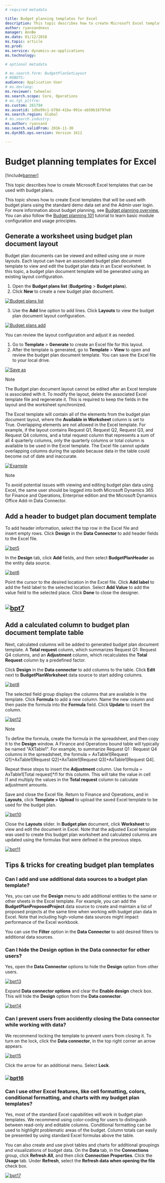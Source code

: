 ```yaml
---
# required metadata

title: Budget planning templates for Excel
description: This topic describes how to create Microsoft Excel templates that can be used with budget plans.
author: ryansandness
manager: AnnBe
ms.date: 01/12/2018
ms.topic: article
ms.prod: 
ms.service: dynamics-ax-applications
ms.technology: 

# optional metadata

# ms.search.form: BudgetPlanSetLayout
# ROBOTS: 
audience: Application User
# ms.devlang: 
ms.reviewer: twheeloc
ms.search.scope: Core, Operations
# ms.tgt_pltfrm: 
ms.custom: 261794
ms.assetid: 1d8e99c1-b70d-41ba-991e-ab50b16797e0
ms.search.region: Global
# ms.search.industry: 
ms.author: ryansand
ms.search.validFrom: 2016-11-30
ms.dyn365.ops.version: Version 1611

---
```


# Budget planning templates for Excel

[!include[banner](../includes/banner.md)]


This topic describes how to create Microsoft Excel templates that can be used with budget plans.

This topic shows how to create Excel templates that will be used with budget plans using the standard demo data set and the Admin user login. For more information about budget planning, see [Budget planning overview.](budget-planning-overview-configuration.md) 
You can also follow the [Budget planning 101](budget-plan.md) tutorial to learn basic module configuration and usage principles.

## Generate a worksheet using budget plan document layout

Budget plan documents can be viewed and edited using one or more layouts. Each layout can have an associated budget plan document template to view and edit the budget plan data in an Excel worksheet. In this topic, a budget plan document template will be generated using an existing layout configuration. 

1. Open the **Budget plans list** (**Budgeting** &gt; **Budget plans**). 
2. Click **New** to create a new budget plan document. 

  [![Budget plans list](./media/bpt11-1024x552.png)](./media/bpt11.png) 

3. Use the **Add** line option to add lines. Click **Layouts** to view the budget plan document layout configuration. 

  [![Budget plans add](./media/bpt2-1024x274.png)](./media/bpt2.png) 

You can review the layout configuration and adjust it as needed. 
1. Go to **Template** &gt; **Generate** to create an Excel file for this layout. 
2. After the template is generated, go to **Template** &gt; **View** to open and review the budget plan document template. You can save the Excel file to your local drive. 

[![Save as](./media/bpt3-1024x545.png)](./media/bpt3.png)

> [!NOTE] 
> The Budget plan document layout cannot be edited after an Excel template is associated with it. To modify the layout, delete the associated Excel template file and regenerate it. This is required to keep the fields in the layout and the worksheet synchronized. 

The Excel template will contain all of the elements from the budget plan document layout, where the **Available in Worksheet** column is set to True. Overlapping elements are not allowed in the Excel template. For example, if the layout contains Request Q1, Request Q2, Request Q3, and Request Q4 columns, and a total request column that represents a sum of all 4 quarterly columns, only the quarterly columns or total column is available to be used in the Excel template. The Excel file cannot update overlapping columns during the update because data in the table could become out of date and inaccurate.

[![Example](./media/bpt4-1024x615.png)](./media/bpt4.png)

> [!NOTE] 
> To avoid potential issues with viewing and editing budget plan data using Excel, the same user should be logged into both Microsoft Dynamics 365 for Finance and Operations, Enterprise edition and the Microsoft Dynamics Office Add-in Data Connector.

## Add a header to budget plan document template
To add header information, select the top row in the Excel file and insert empty rows. Click **Design** in the **Data Connector** to add header fields to the Excel file.

[![bpt5](./media/bpt5-1024x615.png)](./media/bpt5.png) 

In the **Design** tab, click **Add** fields, and then select **BudgetPlanHeader** as the entity data source.

[![bpt6](./media/bpt6-1024x615.png)](./media/bpt6.png)

Point the cursor to the desired location in the Excel file. Click **Add label** to add the field label to the selected location. Select **Add Value** to add the value field to the selected place. Click **Done** to close the designer.

## [![bpt7](./media/bpt7.png)](./media/bpt7.png)

Add a calculated column to budget plan document template table
--------------------------------------------------------------

Next, calculated columns will be added to generated budget plan document template. A **Total request** column, which summarizes Request Q1: Request Q4 columns, and an **Adjustment** column, which recalculates the **Total Request** column by a predefined factor.

Click **Design** in the **Data connector** to add columns to the table. Click **Edit** next to **BudgetPlanWorksheet** data source to start adding columns.

[![bpt8](./media/bpt8-1024x301.png)](./media/bpt8.png) 

The selected field group displays the columns that are available in the template. Click **Formula** to add a new column. Name the new column and then paste the formula into the **Formula** field. Click **Update** to insert the column.

[![bpt12](./media/bpt12-1024x565.png)](./media/bpt12.png)

> [!NOTE] 
> To define the formula, create the formula in the spreadsheet, and then copy it to the **Design** window. A Finance and Operations bound table will typically be named "AXTable1". For example, to summarize Request Q1 : Request Q4 columns in the spreadsheet, the formula = AxTable1\[Request Q1\]+AxTable1\[Request Q2\]+AxTable1\[Request Q3\]+AxTable1\[Request Q4\].

Repeat these steps to insert the **Adjustment** column. Use formula = AxTable1\[Total request\]\*$I$1 for this column. This will take the value in cell I1 and multiply the values in the **Total request** column to calculate adjustment amounts.

Save and close the Excel file. Return to Finance and Operations, and in **Layouts**, click **Template &gt; Upload** to upload the saved Excel template to be used for the budget plan. 

[![bpt10](./media/bpt10-1024x352.png)](./media/bpt10.png) 

Close the **Layouts** slider. In **Budget plan** document, click **Worksheet** to view and edit the document in Excel. Note that the adjusted Excel template was used to create this budget plan worksheet and calculated columns are updated using the formulas that were defined in the previous steps. 

[![bpt11](./media/bpt111-1024x431.png)](./media/bpt111.png)

## Tips & tricks for creating budget plan templates
### Can I add and use additional data sources to a budget plan template?

Yes, you can use the **Design** menu to add additional entities to the same or other sheets in the Excel template. For example, you can add the **BudgetPlanProposedProject** data source to create and maintain a list of proposed projects at the same time when working with budget plan data in Excel. Note that including high-volume data sources might impact performance of the Excel workbook. 

You can use the **Filter** option in the **Data Connector** to add desired filters to additional data sources.

### Can I hide the Design option in the Data connector for other users?

Yes, open the **Data Connector** options to hide the **Design** option from other users.

[![bpt13](./media/bpt13-1024x565.png)](./media/bpt13.png)

Expand **Data connector options** and clear the **Enable design** check box. This will hide the **Design** option from the **Data connector**.

[![bpt14](./media/bpt14-1024x592.png)](./media/bpt14.png)

### Can I prevent users from accidently closing the Data connector while working with data?

We recommend locking the template to prevent users from closing it. To turn on the lock, click the **Data connector**, in the top right corner an arrow appears. 

[![bpt15](./media/bpt15-1024x285.png)](./media/bpt15.png) 

Click the arrow for an additional menu. Select **Lock**.

### [![bpt16](./media/bpt16-1024x614.png)](./media/bpt16.png)

### Can I use other Excel features, like cell formatting, colors, conditional formatting, and charts with my budget plan templates?

Yes, most of the standard Excel capabilities will work in budget plan templates. We recommend using color-coding for users to distinguish between read-only and editable columns. Conditional formatting can be used to highlight problematic areas of the budget. Column totals can easily be presented by using standard Excel formulas above the table.

You can also create and use pivot tables and charts for additional groupings and visualizations of budget data. On the **Data** tab, in the **Connections** group, click **Refresh All**, and then click **Connection Properties**. Click the **Usage** tab. Under **Refresh**, select the **Refresh data when opening the file** check box. 

[![bpt17](./media/bpt17-1024x614.png)](./media/bpt17.png)



